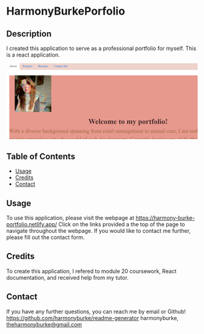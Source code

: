 # HarmonyBurkePorfolio

## Description
I created this application to serve as a professional portfolio for myself. This is a react application.

![alt text](HarmonyBurkePortfolio\images\portfolio2.png)

## Table of Contents 

- [Usage](#usage)
- [Credits](#credits)
- [Contact](#contact)

## Usage
To use this application, please visit the webpage at https://harmony-burke-portfolio.netlify.app/
Click on the links provided a the top of the page to navigate throughout the webpage. If you would like to contact me further, please fill out the contact form.


## Credits
To create this application, I refered to module 20 coursework, React documentation, and received help from my tutor. 


## Contact
If you have any further questions, you can reach me by email or Github!
https://github.com/harmonyburke/readme-generator
harmonyburke,
theharmonyburke@gmail.com